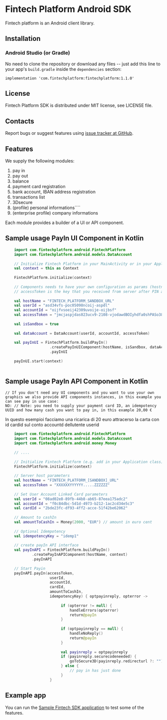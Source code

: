 Fintech Platform Android SDK
=================================================
Fintech platform is an Android client library.

Installation
-------------------------------------------------

### Android Studio (or Gradle)

No need to clone the repository or download any files -- just add this line to your app's `build.gradle` inside the `dependencies` section:

    implementation 'com.fintechplatform:fintechplatform:1.1.0'
    


License
-------------------------------------------------
Fintech Platform SDK is distributed under MIT license, see LICENSE file.


Contacts
-------------------------------------------------
Report bugs or suggest features using
[issue tracker at GitHub](https://github.com/nabertech/fintech-android-sdk/issues).

Features
-------------------------------------------------
We supply the following modules:

1. pay in 
2. pay out
3. balance
4. payment card registration
5. bank account, IBAN address registration
6. transactions list
7. 3Dsecure
8. (profile) personal informations````
9. (enterprise profile) company informations

Each module provides a builder of a UI or API component.

Sample usage PayIn UI Component in Kotlin
-------------------------------------------------
```kotlin
    import com.fintechplatform.android.FintechPlatform
    import com.fintechplatform.android.models.DataAccount
    
    // Initialize Fintech Platform in your MainActivity or in your Application onCreate, and give it Context params
    val context = this as Context
    
    FintechPlatform.initialize(context)
    
    // Components needs to have your own configuration as params (hostname, userid, accountid and token access to the platform)
    // accessToken is the key that you received from server after PIN authentication process.
     
    val hostName = "FINTECH_PLATFORM_SANDBOX_URL"
    val userId = "asd34vfs-poc05098ncoij-aspdl"
    val accountId = "oijfvsoeij42309uvoije-oijbsf"
    val accessToken = "jmcjaspjdas023ucv9-2108-vjodawdBOIyhdfa0shPASo384-dcpaos-2edas"
    
    val isSandbox = true
      
    val dataAccount = DataAccount(userId, accountId, accessToken)
    
    val payInUI = FintechPlatform.buildPayIn()
                    .createPayInUIComponent(hostName, isSandbox, dataAccount)
                    .payInUI
                    
    payInUI.start(context)
    
```


Sample usage PayIn API Component in Kotlin
-------------------------------------------------

    // If you don't need any UI components and you want to use your own graphics we also provide API components instances, in this example you can see pay in use case: 
    NO: // Note: you need to supply your payment card ID, an idempotency UUID and how many cash you want to pay in, in this example 20,00 €

In  questo esempioi facciamo una ricarica di 20 euro attracerso la carta con id cardid sul conto accountd
dellutente userid


```kotlin
    import com.fintechplatform.android.FintechPlatform
    import com.fintechplatform.android.models.DataAccount
    import com.fintechplatform.android.money.Money
    
    // ....
    
    // Initialize Fintech Platform (e.g. add in your Application class)
    FintechPlatform.initialize(context)
   
    // Server host parameters
    val hostName = "FINTECH_PLATFORM_[SANDBOX]_URL"
    val accessToken = "XXXXXXYYYYYY.....ZZZZZZ"
    
    // Set User Account Linked Card parameters
    val userId = "08ad02e8-89fb-44b8-ab65-87eea175adc2"
    val accountId = "f0c84dbc-5d1d-4973-b212-1ac2cd34e5c3"
    val cardId = "2bde23fc-df93-4ff2-acce-51f42be62062"
    
    // Amount to cashIn
    val amountToCashIn = Money(2000, "EUR") // amount in euro cent
    
    // Optional Idempotency
    val idempotencyKey = "idemp1"
    
    // create payIn API interface
    val payInAPI = FintechPlatform.buildPayIn()
            .createPayInAPIComponent(hostName, context)
            .payInAPI
     
    // Start Payin
    payInAPI.payIn(accessToken, 
                    userId,
                    accountId,
                    cardId,
                    amountToCashIn,
                    idempotencyKey) { optpayinreply, opterror ->
             
                         if (opterror != null) {
                             handleErrors(opterror)
                             return@payIn
                         }
             
                         if (optpayinreply == null) {
                             handleNoReply()
                             return@payIn
                         }
                         
                         val payinreply = optpayinreply
                         if (payinreply.securecodeneeded) {
                             goToSecure3D(payinreply.redirecturl ?: "")
                         } else {
                             // pay in has just done
                         }
                    }
```

Example app
-------------------------------------------------

You can run the [Sample Fintech SDK application](https://github.com/nabertech/sample-fintech-android-sdk) to test some of the features.